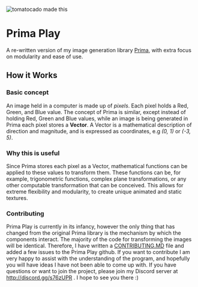 ![tomatocado made this](https://cdn.discordapp.com/attachments/272761734820003841/450972471076716545/primaplay.png)

# Prima Play
A re-written version of my image generation library [Prima](https://github.com/tiggerbiggo/Prima), with extra focus on modularity and ease of use.

## How it Works

### Basic concept
An image held in a computer is made up of *pixels*. Each pixel holds a Red, Green, and Blue value. The concept of Prima is similar, except instead of holding Red, Green and Blue values, while an image is being generated in Prima each pixel stores a **Vector**. A Vector is a mathematical description of direction and magnitude, and is expressed as coordinates, e.g *(0, 1)* or *(-3, 5)*. 

### Why this is useful
Since Prima stores each pixel as a Vector, mathematical functions can be applied to these values to transform them. These functions can be, for example, trigonometric functions, complex plane transformations, or any other computable transformation that can be conceived. This allows for extreme flexibility and modularity, to create unique animated and static textures.

### Contributing
Prima Play is currently in its infancy, however the only thing that has changed from the original Prima library is the mechanism by which the components interact. The majority of the code for transforming the images will be identical. Therefore, I have written a [CONTRIBUTING.MD](https://github.com/tiggerbiggo/PrimaPlay/blob/master/CONTRIBUTING.md) file and added a few issues to the Prima Play github. If you want to contribute I am very happy to assist with the understanding of the program, and hopefully you will have ideas I have not been able to come up with. If you have questions or want to join the project, please join my Discord server at http://discord.gg/s76zUPR . I hope to see you there :)
